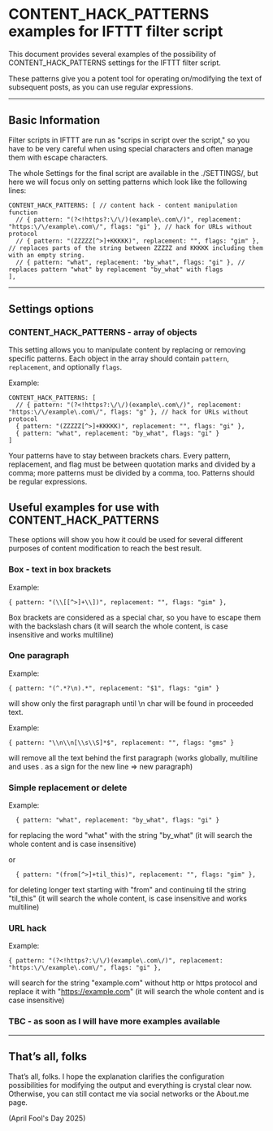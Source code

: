 # CONTENT_HACK_PATTERNS examples for IFTTT filter script

This document provides several examples of the possibility of CONTENT_HACK_PATTERNS settings for the IFTTT filter script. 

These patterns give you a potent tool for operating on/modifying the text of subsequent posts, as you can use regular expressions.

---

## Basic Information
Filter scripts in IFTTT are run as "scrips in script over the script," so you have to be very careful when using special characters and often manage them with escape characters.  

The whole Settings for the final script are available in the ./SETTINGS/, but here we will focus only on setting patterns which look like the following lines:

```
CONTENT_HACK_PATTERNS: [ // content hack - content manipulation function
  // { pattern: "(?<!https?:\/\/)(example\.com\/)", replacement: "https:\/\/example\.com\/", flags: "gi" }, // hack for URLs without protocol
  // { pattern: "(ZZZZZ[^>]+KKKKK)", replacement: "", flags: "gim" }, // replaces parts of the string between ZZZZZ and KKKKK including them with an empty string.
  // { pattern: "what", replacement: "by_what", flags: "gi" }, // replaces pattern "what" by replacement "by_what" with flags 
],
```

---

## Settings options

### CONTENT_HACK_PATTERNS - array of objects
This setting allows you to manipulate content by replacing or removing specific patterns. Each object in the array should contain `pattern`, `replacement`, and optionally `flags`.

Example:
```
CONTENT_HACK_PATTERNS: [
  // { pattern: "(?<!https?:\/\/)(example\.com\/)", replacement: "https:\/\/example\.com\/", flags: "g" }, // hack for URLs without protocol
  { pattern: "(ZZZZZ[^>]+KKKKK)", replacement: "", flags: "gi" },
  { pattern: "what", replacement: "by_what", flags: "gi" }
]
```
Your patterns have to stay between brackets chars. Every pattern, replacement, and flag must be between quotation marks and divided by a comma; more patterns must be divided by a comma, too. Patterns should be regular expressions.

## Useful examples for use with CONTENT_HACK_PATTERNS
These options will show you how it could be used for several different purposes of content modification to reach the best result.

### Box - text in box brackets

Example:
```
{ pattern: "(\\[[^>]+\\])", replacement: "", flags: "gim" },
```
Box brackets are considered as a special char, so you have to escape them with the backslash chars (it will search the whole content, is case insensitive and works multiline)

### One paragraph

Example:
```
{ pattern: "(^.*?\n).*", replacement: "$1", flags: "gim" }
```
will show only the first paragraph until \n char will be found in proceeded text.

Example:
```
{ pattern: "\\n\\n[\\s\\S]*$", replacement: "", flags: "gms" }
```
will remove all the text behind the first paragraph (works globally, multiline and uses . as a sign for the new line => new paragraph)

### Simple replacement or delete

Example:
```
  { pattern: "what", replacement: "by_what", flags: "gi" }
```
for replacing the word "what" with the string "by_what" (it will search the whole content and is case insensitive) 

or
```
  { pattern: "(from[^>]+til_this)", replacement: "", flags: "gim" },
```
for deleting longer text starting with "from" and continuing til the string "til_this" (it will search the whole content, is case insensitive and works multiline)

### URL hack

Example:
```
{ pattern: "(?<!https?:\/\/)(example\.com\/)", replacement: "https:\/\/example\.com\/", flags: "gi" },
```
will search for the string "example.com" without http or https protocol and replace it with "https://example.com" (it will search the whole content and is case insensitive)

### TBC - as soon as I will have more examples available

---

## That’s all, folks
That’s all, folks. I hope the explanation clarifies the configuration possibilities for modifying the output and everything is crystal clear now. Otherwise, you can still contact me via social networks or the About.me page.

(April Fool's Day 2025)
